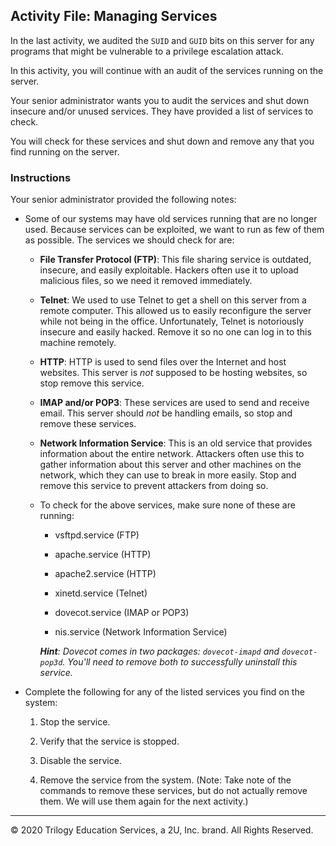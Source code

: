 ## Activity File: Managing Services

In the last activity, we audited the `SUID` and `GUID` bits on this server for any programs that might be vulnerable to a privilege escalation attack.

In this activity, you will continue with an audit of the services running on the server.

Your senior administrator wants you to audit the services and shut down insecure and/or unused services. They have provided a list of services to check.

You will check for these services and shut down and remove any that you find running on the server.

### Instructions

Your senior administrator provided the following notes:

- Some of our systems may have old services running that are no longer used. Because services can be exploited, we want to run as few of them as possible. The services we should check for are:

    - **File Transfer Protocol (FTP)**: This file sharing service is outdated, insecure, and easily exploitable. Hackers often use it to upload malicious files, so we need it removed immediately.

    - **Telnet**: We used to use Telnet to get a shell on this server from a remote computer. This allowed us to easily reconfigure the server while not being in the office. Unfortunately, Telnet is notoriously insecure and easily hacked. Remove it so no one can log in to this machine remotely.

    - **HTTP**: HTTP is used to send files over the Internet and host websites. This server is _not_ supposed to be hosting websites, so stop remove this service.

    - **IMAP and/or POP3**: These services are used to send and receive email. This server should _not_ be handling emails, so stop and remove these services.

    - **Network Information Service**: This is an old service that provides information about the entire network. Attackers often use this to gather information about this server and other machines on the network, which they can use to break in more easily. Stop and remove this service to prevent attackers from doing so.

    - To check for the above services, make sure none of these are running:

        - vsftpd.service (FTP)

        - apache.service (HTTP)

        - apache2.service (HTTP)

        - xinetd.service (Telnet)

        - dovecot.service (IMAP or POP3)

        - nis.service (Network Information Service)

        _**Hint**: Dovecot comes in two packages: `dovecot-imapd` and `dovecot-pop3d`. You'll need to remove both to successfully uninstall this service._

- Complete the following for any of the listed services you find on the system:

    1. Stop the service.

    2. Verify that the service is stopped.

    3. Disable the service.

    4. Remove the service from the system. (Note: Take note of the commands to remove these services, but do not actually remove them. We will use them again for the next activity.)

---

© 2020 Trilogy Education Services, a 2U, Inc. brand. All Rights Reserved.


